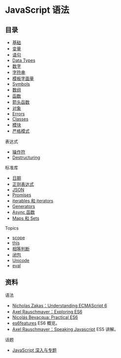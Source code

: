 # JavaScript 语法

## 目录

- [基础](basics.md)
- [变量](variables/index.md)
- [语句](statements/index.md)
- [Data Types](data-types/index.md)
- [数字](numbers/index.md)
- [字符串](strings/index.md)
- [模板字面量](template-literals.md)
- [Symbols](symbols.md)
- [数组](arrays/index.md)
- [函数](functions/index.md)
- [箭头函数](arrow-functions.md)
- [对象](objects/index.md)
- [Errors](errors/index.md)
- [Classes](classes/index.md)
- [模块](modules.md)
- [严格模式](strict-mode.md)

表达式

- [操作符](operators/index.md)
- [Destructuring](destructuring.md)

标准库

- [日期](dates.md)
- [正则表达式](regexp/index.md)
- [JSON](json.md)
- [Promises](promises.md)
- [iterables 和 iterators](iteration.md)
- [Generators](generators.md)
- [Async 函数](async-functions.md)
- [Maps 和 Sets](maps-sets.md)

Topics

- [scope](scope.md)
- [this](this.md)
- [相等判断](equality.md)
- [闭包](closures.md)
- [Unicode](unicode.md)
- [eval](eval.md)

## 资料

语法

- [Nicholas Zakas：Understanding ECMAScript 6](https://github.com/nzakas/understandinges6)
- [Axel Rauschmayer：Exploring ES6](http://exploringjs.com/)
- [Nicolás Bevacqua: Practical ES6](https://ponyfoo.com/books/practical-es6)
- [es6features](https://github.com/lukehoban/es6features/) ES6 概览。
- [Axel Rauschmayer：Speaking Javascript](http://speakingjs.com/es5/index.html) ES5 讲解。

话题

- [JavaScript 深入与专题](https://github.com/mqyqingfeng/Blog)
